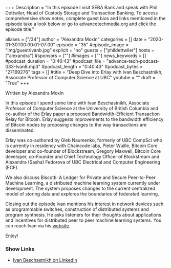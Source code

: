 +++
Description = "In this episode I visit SEBA Bank and speak with Phil Dettwiler, Head of Custody Storage and Transaction Banking. To access comprehensive show notes, complete guest bios and links mentioned in the episode take a look below or go to advancetechmedia.org and click the episode title."

aliases = ["/34"]
author = "Alexandra Moxin"
categories = []
date = "2020-01-30T00:00:01-07:00"
episode = "35"
#episode_image = "img/guest/ivanb.jpg"
explicit = "no"
guests = ["phildettwiler"]
hosts = ["alexandra"]
#sponsors = [""]
#images = [""]
news_keywords = []
#podcast_duration = "0:40:43"
#podcast_file = "advance-tech-podcast-033-IvanB.mp3"
#podcast_length = "0:40:43"
#podcast_bytes = "27169276"
tags = []
#title = "Deep Dive into Erlay with Ivan Beschastnikh, Associate Professor of Computer Science at UBC"
youtube = ""
draft = "True"
+++

Written by Alexandra Moxin

In this episode I spend some time with Ivan Beschastnikh, Associate Professor of Computer Science at the University of British Columbia and co-author of the Erlay paper a proposed Bandwidth-Efficient Transaction Relay for Bitcoin. Erlay suggests improvements to the bandwidth efficiency of Bitcoin nodes by proposing changes to the way transactions are disseminated.

Erlay was co-authored by Gleb Naumenko, formerly of UBC CompSci who is currently in residency with Chaincode labs, Pieter Wuille, Bitcoin Core developer and co-founder of Blockstream, Gregory Maxwell, Bitcoin Core developer, co-Founder and Chief Technology Officer of Blockstream and Alexandra (Sasha) Fedorova of UBC Electrical and Computer Engineering (ECE).

We also discuss Biscotti: A Ledger for Private and Secure Peer-to-Peer Machine Learning, a distributed machine learning system currently under development. The system proposes changes to the current centralized model of storing data and explores the boundaries of federated learning.

Closing out the episode Ivan mentions his interest in network devices such as programmable switches, construction of  distributed systems and program synthesis. He asks listeners for their thoughts about applications and incentives for distributed peer to peer machine learning systems. You can reach Ivan via his [website](https://www.cs.ubc.ca/~bestchai/).

Enjoy!

### Show Links

* [Ivan Beschastnikh on LinkedIn](https://www.linkedin.com/in/ivan-beschastnikh-b63a36a7/)

